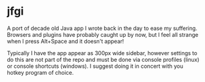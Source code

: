 # jfgi

A port of decade old Java app I wrote back in the day to ease my suffering. Browsers and plugins have probably caught up by now, but I feel all strange when I press Alt+Space and it doesn't appear!

Typically I have the app appear as 300px wide sidebar, however settings to do this are not part of the repo and must be done via console profiles (linux) or console shortcuts (windows). I suggest doing it in concert with you hotkey program of choice.
